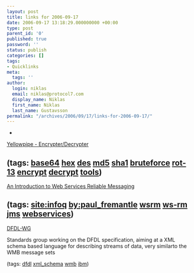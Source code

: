 ```yaml
---
layout: post
title: links for 2006-09-17
date: 2006-09-17 13:18:29.000000000 +00:00
type: post
parent_id: '0'
published: true
password: ''
status: publish
categories: []
tags:
- Quicklinks
meta:
  tags: ''
author:
  login: niklas
  email: niklas@protocol7.com
  display_name: Niklas
  first_name: Niklas
  last_name: Gustavsson
permalink: "/archives/2006/09/17/links-for-2006-09-17/"
---
```

- 
[Yellowpipe - Encrypter/Decrypter](http://www.yellowpipe.com/yis/tools/encrypter/index.php)

(tags: [base64](http://del.icio.us/protocol7/base64) [hex](http://del.icio.us/protocol7/hex) [des](http://del.icio.us/protocol7/des) [md5](http://del.icio.us/protocol7/md5) [sha1](http://del.icio.us/protocol7/sha1) [bruteforce](http://del.icio.us/protocol7/bruteforce) [rot-13](http://del.icio.us/protocol7/rot-13) [encrypt](http://del.icio.us/protocol7/encrypt) [decrypt](http://del.icio.us/protocol7/decrypt) [tools](http://del.icio.us/protocol7/tools))
- 
[An Introduction to Web Services Reliable Messaging](http://www.infoq.com/articles/fremantle-wsrm-introduction)

(tags: [site:infoq](http://del.icio.us/protocol7/site:infoq) [by:paul\_fremantle](http://del.icio.us/protocol7/by:paul_fremantle) [wsrm](http://del.icio.us/protocol7/wsrm) [ws-rm](http://del.icio.us/protocol7/ws-rm) [jms](http://del.icio.us/protocol7/jms) [webservices](http://del.icio.us/protocol7/webservices))
- 
[DFDL-WG](http://forge.gridforum.org/sf/projects/dfdl-wg)

Standards group working on the DFDL specification, aiming at a XML schema based language for describing streams of data, very similarto the WMB message sets

(tags: [dfdl](http://del.icio.us/protocol7/dfdl) [xml\_schema](http://del.icio.us/protocol7/xml_schema) [wmb](http://del.icio.us/protocol7/wmb) [ibm](http://del.icio.us/protocol7/ibm))

